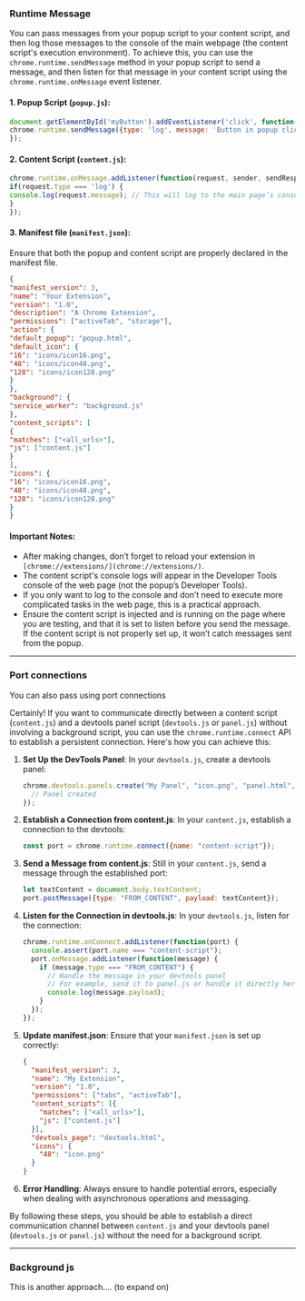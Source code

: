 
### Runtime Message

You can pass messages from your popup script to your content script, and then log those messages to the console of the main webpage (the content script's execution environment). To achieve this, you can use the `chrome.runtime.sendMessage` method in your popup script to send a message, and then listen for that message in your content script using the `chrome.runtime.onMessage` event listener.  
#### 1. Popup Script (`popup.js`):  
```javascript  
document.getElementById('myButton').addEventListener('click', function() {  
chrome.runtime.sendMessage({type: 'log', message: 'Button in popup clicked!'});  
});  
```  
  
#### 2. Content Script (`content.js`):  
```javascript  
chrome.runtime.onMessage.addListener(function(request, sender, sendResponse) {  
if(request.type === 'log') {  
console.log(request.message); // This will log to the main page’s console.  
}  
});  
```  
  
#### 3. Manifest file (`manifest.json`):  
Ensure that both the popup and content script are properly declared in the manifest file.  
  
```json  
{  
"manifest_version": 3,  
"name": "Your Extension",  
"version": "1.0",  
"description": "A Chrome Extension",  
"permissions": ["activeTab", "storage"],  
"action": {  
"default_popup": "popup.html",  
"default_icon": {  
"16": "icons/icon16.png",  
"48": "icons/icon48.png",  
"128": "icons/icon128.png"  
}  
},  
"background": {  
"service_worker": "background.js"  
},  
"content_scripts": [  
{  
"matches": ["<all_urls>"],  
"js": ["content.js"]  
}  
],  
"icons": {  
"16": "icons/icon16.png",  
"48": "icons/icon48.png",  
"128": "icons/icon128.png"  
}  
}  
```  
  
#### Important Notes:  
- After making changes, don’t forget to reload your extension in `[chrome://extensions/](chrome://extensions/)`.  
- The content script's console logs will appear in the Developer Tools console of the web page (not the popup’s Developer Tools).  
- If you only want to log to the console and don’t need to execute more complicated tasks in the web page, this is a practical approach.  
- Ensure the content script is injected and is running on the page where you are testing, and that it is set to listen before you send the message. If the content script is not properly set up, it won’t catch messages sent from the popup.

----

### Port connections

You can also pass using port connections

Certainly! If you want to communicate directly between a content script (`content.js`) and a devtools panel script (`devtools.js` or `panel.js`) without involving a background script, you can use the `chrome.runtime.connect` API to establish a persistent connection. Here's how you can achieve this:

1. **Set Up the DevTools Panel**:
   In your `devtools.js`, create a devtools panel:

   ```javascript
   chrome.devtools.panels.create("My Panel", "icon.png", "panel.html", function(panel) {
     // Panel created
   });
   ```

2. **Establish a Connection from content.js**:
   In your `content.js`, establish a connection to the devtools:

   ```javascript
   const port = chrome.runtime.connect({name: "content-script"});
   ```

3. **Send a Message from content.js**:
   Still in your `content.js`, send a message through the established port:

   ```javascript
   let textContent = document.body.textContent;
   port.postMessage({type: "FROM_CONTENT", payload: textContent});
   ```

4. **Listen for the Connection in devtools.js**:
   In your `devtools.js`, listen for the connection:

   ```javascript
   chrome.runtime.onConnect.addListener(function(port) {
     console.assert(port.name === "content-script");
     port.onMessage.addListener(function(message) {
       if (message.type === "FROM_CONTENT") {
         // Handle the message in your devtools panel
         // For example, send it to panel.js or handle it directly here
         console.log(message.payload);
       }
     });
   });
   ```

5. **Update manifest.json**:
   Ensure that your `manifest.json` is set up correctly:

   ```json
   {
     "manifest_version": 3,
     "name": "My Extension",
     "version": "1.0",
     "permissions": ["tabs", "activeTab"],
     "content_scripts": [{
       "matches": ["<all_urls>"],
       "js": ["content.js"]
     }],
     "devtools_page": "devtools.html",
     "icons": {
       "48": "icon.png"
     }
   }
   ```

6. **Error Handling**:
   Always ensure to handle potential errors, especially when dealing with asynchronous operations and messaging.

By following these steps, you should be able to establish a direct communication channel between `content.js` and your devtools panel (`devtools.js` or `panel.js`) without the need for a background script.


---

### Background js

This is another approach.... (to expand on)